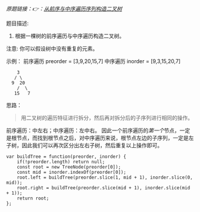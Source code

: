 *原题链接：👉：[从前序与中序遍历序列构造二叉树](https://leetcode-cn.com/problems/construct-binary-tree-from-preorder-and-inorder-traversal/description/)*

题目描述:

1. 根据一棵树的前序遍历与中序遍历构造二叉树。

注意:
你可以假设树中没有重复的元素。

示例：
前序遍历 preorder = [3,9,20,15,7]
中序遍历 inorder = [9,3,15,20,7]

```
    3
   / \
  9  20
    /  \
   15   7
```

思路： 
> 用二叉树的遍历特征进行拆分，然后再对拆分后的子序列进行相同的操作。

前序遍历：中左右；中序遍历：左中右。
因此一个前序遍历的*第一个*节点，一定是根节点，而找到根节点之后，对中序遍历来说，根节点左边的子序列，一定是左子树，因此我们可以再次区分出左右子树，然后重复以上操作即可。

```
var buildTree = function(preorder, inorder) {
    if(!preorder.length) return null;
    const root = new TreeNode(preorder[0]);
    const mid = inorder.indexOf(preorder[0]);
    root.left = buildTree(preorder.slice(1, mid + 1), inorder.slice(0, mid));
    root.right = buildTree(preorder.slice(mid + 1), inorder.slice(mid + 1));
    return root;
};
```